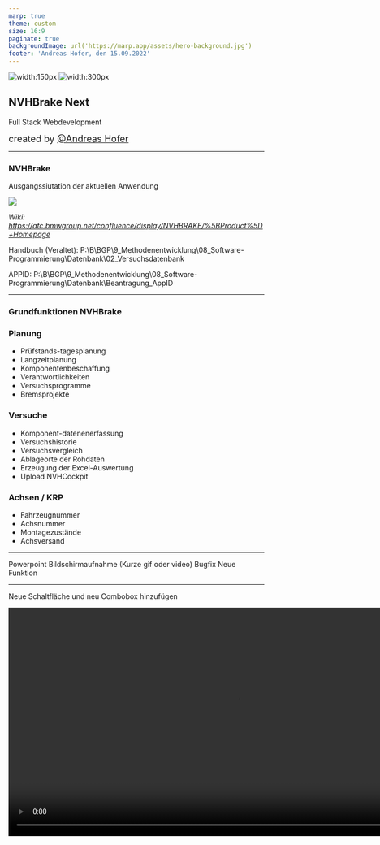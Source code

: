 ```yaml
---
marp: true
theme: custom
size: 16:9
paginate: true
backgroundImage: url('https://marp.app/assets/hero-background.jpg')
footer: 'Andreas Hofer, den 15.09.2022'
---
```

<!-- _footer: "" -->

![width:150px](https://upload.wikimedia.org/wikipedia/commons/thumb/f/f4/BMW_logo_%28gray%29.svg/600px-BMW_logo_%28gray%29.svg.png) ![width:300px](img/Amitronics.svg)

## NVHBrake Next

Full Stack Webdevelopment

<span style='font-size: 18px'>created by [@Andreas Hofer](https://github.com/incoggnito) </span>

---

<!-- _class: left  -->

### NVHBrake

<div class="text-xs">

Ausgangssiutation der aktuellen Anwendung

</div>

![](img/nvhbrake.svg)

<div class="text-xxs">

_Wiki: https://atc.bmwgroup.net/confluence/display/NVHBRAKE/%5BProduct%5D+Homepage_

Handbuch (Veraltet): P:\B\BGP\9_Methodenentwicklung\08_Software-Programmierung\Datenbank\02_Versuchsdatenbank

APPID: P:\B\BGP\9_Methodenentwicklung\08_Software-Programmierung\Datenbank\Beantragung_AppID

</div>

---

### Grundfunktionen NVHBrake

<div class="row">

<div class="column-30">

### Planung

- Prüfstands-tagesplanung
- Langzeitplanung
- Komponentenbeschaffung
- Verantwortlichkeiten
- Versuchsprogramme
- Bremsprojekte

</div>

<div class="column-30">

### Versuche

- Komponent-datenenerfassung
- Versuchshistorie
- Versuchsvergleich
- Ablageorte der Rohdaten
- Erzeugung der Excel-Auswertung
- Upload NVHCockpit

</div>

<div class="column-30">

### Achsen / KRP

- Fahrzeugnummer
- Achsnummer
- Montagezustände
- Achsversand

</div>


</div>


---

Powerpoint Bildschirmaufnahme (Kurze gif oder video)
Bugfix
Neue Funktion

---

<div class="text-xs">

Neue Schaltfläche und neu Combobox hinzufügen

</div>

<video src='img/NeuFunktion.mp4' width=900>

---

<!-- _class: center -->

<div class="text-xs">

Debug im Code

</div>

<video src='img/Debug.mp4' width=900>

---

<!-- _class: left  -->

### NVHBrake Database

<div class="text-xs">

Kerntabellen der SQL-Datenbank (3.Normalform)

</div>


![width:1200px](img/DatenbankBase.png)

---

### NVHBrake Next

<!-- _class: left  -->

<div class="row">

<div class="column-70">

![](img/nvhbrakenext.svg)

</div>

<div class="column-30">

- CAE-Bench Datenspeicher ersetzbar
- Lokale, schnelle Frontendentwicklung
- Logik-Entwicklung im Fachbereich
- Definierte Schnittstelle zum WebFrontend
- Nachhaltige Dokumentation

</div>
</div>

---

### Der Weg zum Ziel, oder das Wie:grey_question::grey_question:

<!-- _class: left  -->

<div class="text-s">

- Übersetzung gewachsener VBA-Tools in python Klassen und Rest-Endpoints
- Übergreifende Datenanalyse in der Cloud :mag::cloud:
- Programmierung mit aktuellem Qulitätsstandard und Messung
- Aufgabentrennung:
  - Flexible Backend-Entwicklung der Logiken im Fachbereich
  - Nachhaltige Frontend-Entwicklung durch externe Partner
- Quelloffenes GIT-Repository

</div>

---

### Entwicklungspremisse

<!-- _class: left  -->

<div class="row">

<div class="column-50">

### Senior Developer (BMW/AMI)

- Umsetzung Style Guide und Richtlinien
- Verwaltung des Git-Master-Branch
- Definition der Entwicklungsziele
- Erstellung der Testinfrastruktur
- Ansprechpartner für die Verwendung der Bibliotheken
- Integration in die Produktivumgebung

</div>

<div class="column-50">

### DevOps/ Juniors / Anwender

- Verwendung der Bibliotheken
- Dokumentation der Teilaspekte
- Anfrage von Pull-Requests beim Senior

</div>

</div>
<div class = "m-2"></div>

:arrow_forward: **Trennung Anwender und Kernentwickler**

---
### Style Guide und Richtlinien:exclamation:

<!-- _class: left  -->

<div class="text-s">

Python ist __die__ Programmiersprache im Backend!
Damit alle die selbe Sprache sprechen gibt es z.B. __PEP 8__
Solche Standards lassen sich prüfen:

- Linting _(Prüft Syntax_Fehler, PEP-Standard, Best practices)_
- Static Typing _(Datentypen, I/O Funktionen, Klassen)_
- Autoformatting _(Zeilenlänge, Leerzeilen, )_
- Helfer für Komplexitätsmaße, Sicherheit, Lizenzen
- Autodokumentation _(Docstrings und Readme im Web)_

<div class = "m-2"></div>

:arrow_forward: **Was nicht gut genug ist, kommt nicht ins GIT** :no_entry:

</div>

---

### SQL Datenmodell

<!-- _class: left  -->


Abstraktion der bestehenden Datentabellen, zur Beschreibung der Prozesse im Umfeld der Bremsgeräuschentwicklung.



---

### Beispiel UML


<<<<<<< HEAD
---

<div class="text-xs">

Tabellenklassen vom SQL-Server:


</div>

![width:1100px](img/UML1.svg)


---

<!-- _class: left  -->

<div class="row">

<div class="column-50">

<div class="text-l">

Datenmodell zur BI-Berechnung:

</div>


</div>

<div class="column-50">

![width:500px](img/UML2.svg)

</div>
</div>
=======

---

![width:1100px](img/UML1.svg)

---

![width:1200px](img/UML2.svg)
>>>>>>> 1dc4ab3b4bf113dfb783e26d9d75ea8f59788d2d


---

<<<<<<< HEAD
### Datenmodell zur BI-Berechnung

Schematische Darstellung


---

<div class="text-s">

Klassen zur Beschreibung einer EET-Datei


</div>
<!-- _class: right  -->

<div class="row">

<div class="column-30">

![width:250px](img/UML3.svg)


</div>

<div style="float: left;width: 70%;font-size: 12px">

- BrakeNoiseTestRun: beschreibt ein Testprogramm(GP01 oder GP02) und entspricht eine komplette EET-Datei
  - cycles: ein Dictionary von normalerweise sieben Lastkollektiven mit int von 1-7 als Keys.
  - calc_BI(): berechnet den BI-Wert eines Testprogrammes
    - TestRunBICalc: eine abstrakte Klasse als Input, deren Kindklassen unterschiedliche BI-Berechnungsverfahren eines kompletten Testprogrammes definiert.

<br/><br/>
- TestCycle: beschreibt eine Lastkollektive
  - brake_stops: eine Liste von BrakeStop-Objekts, aus denen eine Lastkollektive besteht.
  - calc_BI(): berechnet den BI-Wert einer Lastkollektive
    - CycleBICalc: eine abstrakte Klasse als Input, deren Kindklassen unterschiedliche BI-Berechnungsverfahren einer Lastkollektive definiert.

<br/><br/><br/><br/>
- BrakeStop: beschreibt eine Bremsung und entspricht eine Zeile der EET-Datei
  - calc_Si(): berechnet den Si-Wert einer Bremsung
    - BrakeStopSiCalc: eine abstrakte Klasse als Input, deren Kindklassen unterschiedliche Si-Berechnungsverfahren einer Bremsung definiert.

<br/><br/><br/><br/><br/><br/>
- Noise: beschreibt ein Geräusch von einer Bremsung




</div>
</div>


---

<div class="text-s">

BI-Rechner


</div>

![width:1200px](img/BIRechner.png)

---

<div class="text-s">

Kindklassen von TestCycle

</div>

![width:900px](img/TestCycle.svg)


<div class="text-xs">

Jede Lastkollektive wird durch eine Kindklasse vom TestCycle beschreibt.


</div>


---

### Tabellenklassen vom SQL-Server



---



![width:900px](img/UML1.svg)


<span style="text-align: left;font-size:20px">
Cycle, EETName, SequCycle, tblBrakeStop, Dir und Test entsprechen der Tabellenstruktur in SQL-Server<Br/><Br/>
EETDataReader greifen die Daten vom SQL-Server ab und konvertieren sie zu den Klassen des BI-Berechnungsdatenmodells
</span>

---


=======
![width:850px](img/UML3.svg)

---
>>>>>>> 1dc4ab3b4bf113dfb783e26d9d75ea8f59788d2d
### REST-Schnittschnelle

- Swagger GUI
- Endpoints

---

<!-- _class: left  -->

![bg opacity:0.3](img/bg.png)

### Python Webframeworks

<div class="row">

<<<<<<< HEAD
<div class="column-50">
=======
<div class="column-6">
>>>>>>> 1dc4ab3b4bf113dfb783e26d9d75ea8f59788d2d

## FastAPI
+ unordered list 2
    + nested item 1
    + nested item 2

</div>

<<<<<<< HEAD
<div class="column-50">
=======
<div class="column-6">
>>>>>>> 1dc4ab3b4bf113dfb783e26d9d75ea8f59788d2d

## Django
1. ordered list 1
2. ordered list 2
    1. nested item 1
    2. nested item 2

</div>
<<<<<<< HEAD
</div>
=======
</div>

---

### Beispiel BI-Berechnung

Schematische Darstellung
Bereitstellung Code

---

![width:850px](img/UML3.svg)

---

```python
class BrakeStopCalcSI:
    Si: int = 0
    def calc_BI(self, brake_stop:BrakeStop) -> int:
      # ...
      return self.si

class CycleCalcBI:
    BI_H: int = 0
    BI_L: int = 0

    def calc_BI(self, l_brake_stops: List) -> int:
        # ...
        return self.BI_L, self.BI_H

class TestRunBI:
    BI: int = 0

    def calc_BI(self, cycles: Dict) -> int:
        # ...
        return self.BI

```

---

```python
class BrakeStop:
    Si: int = 0
    def calc_BI(self, bs_bi_calculator: BrakeStopCalcSI):
        self.Si = bs_bi_calculator.calc_BI()

class TestCycle:

    BI_L: int = 0
    BI_H: int = 0

    def calc_BI(
        self, bs_bi_calculator: BrakeStopCalcSI, 
        cc_bi_calculator: CycleCalcBI
    ):
        self.BI_L, self.BI_H = cc_bi_calculator.calc_BI()

```

---

```python
class BrakeNoiseTestRun:
    BI: int = 0

    def calc_BI(
        self,
        bs_bi_calculator: BrakeStopCalcSI,
        cc_bi_calculator: CycleCalcBI,
        tr_bi_calculator: TestRunBI,
    ):
        self.BI = tr_bi_calculator.calc_BI()

```


<div class="column-30">
Some
</div>

<div class="column-70">
Some
</
>>>>>>> 1dc4ab3b4bf113dfb783e26d9d75ea8f59788d2d
